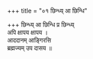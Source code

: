+++
title = "०१ छिन्ध्य् आ छिन्धि"

+++
छिन्ध्य् आ छिन्धि प्र छिन्ध्य्  
अपि क्षापय क्षापय ।  
आददानम् आङ्गिरसि  
ब्रह्मज्यम् उप दासय ॥